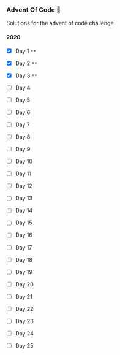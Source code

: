 ### Advent Of Code &#x1F384;

Solutions for the advent of code challenge


#### 2020

- [x] Day 1 `**`
- [x] Day 2 `**` 
- [x] Day 3 `**` 
- [ ] Day 4 
- [ ] Day 5 
- [ ] Day 6 
- [ ] Day 7 
- [ ] Day 8 
- [ ] Day 9 
- [ ] Day 10 
- [ ] Day 11
- [ ] Day 12 
- [ ] Day 13
- [ ] Day 14
- [ ] Day 15
- [ ] Day 16
- [ ] Day 17
- [ ] Day 18
- [ ] Day 19
- [ ] Day 20
- [ ] Day 21
- [ ] Day 22
- [ ] Day 23
- [ ] Day 24
- [ ] Day 25
 